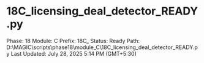# 18C_licensing_deal_detector_READY.py

Phase: 18
Module: C
Prefix: 18C_
Status: Ready
Path: D:\MAGIC\scripts\phase18\module_C\18C_licensing_deal_detector_READY.py
Last Updated: July 28, 2025 5:14 PM (GMT+5:30)